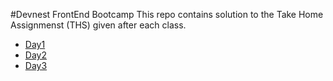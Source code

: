 #Devnest FrontEnd Bootcamp
This repo contains solution to the Take Home Assignmenst (THS) given after each class.

- [Day1](./Day1/index.html)
- [Day2](./Day2/index.html)
- [Day3](./Day3/index.html)
